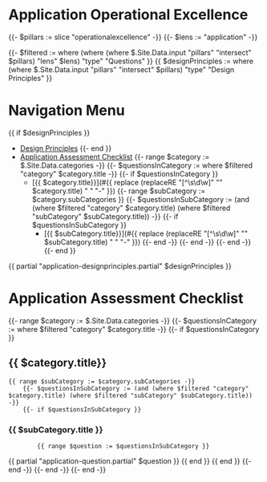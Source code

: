 # Application Operational Excellence

{{- $pillars := slice "operationalexcellence" -}}
{{- $lens := "application" -}}

{{- $filtered := where (where (where $.Site.Data.input "pillars" "intersect" $pillars) "lens" $lens) "type" "Questions" }}
{{ $designPrinciples := where (where $.Site.Data.input "pillars" "intersect" $pillars) "type" "Design Principles" }}

# Navigation Menu
{{ if $designPrinciples }}
- [Design Principles](#design-principles)
{{- end }}
- [Application Assessment Checklist](#Application-Assessment-Checklist)
{{- range $category := $.Site.Data.categories -}}
    {{- $questionsInCategory := where $filtered "category" $category.title -}}
    {{- if $questionsInCategory }}
  - [{{ $category.title}}](#{{ replace (replaceRE "[^\\s\\d\\w]" "" $category.title) " " "-" }})
        {{- range $subCategory := $category.subCategories }}
            {{- $questionsInSubCategory := (and (where $filtered "category" $category.title) (where $filtered "subCategory" $subCategory.title)) -}}
            {{- if $questionsInSubCategory }}
    - [{{ $subCategory.title}}](#{{ replace (replaceRE "[^\\s\\d\\w]" "" $subCategory.title) " " "-" }})
            {{- end -}}
        {{- end -}}
    {{- end -}}
{{- end }}

{{ partial "application-designprinciples.partial" $designPrinciples }}

# Application Assessment Checklist

{{- range $category := $.Site.Data.categories -}}
    {{- $questionsInCategory := where $filtered "category" $category.title -}}
    {{- if $questionsInCategory }}
## {{ $category.title}}
    {{ range $subCategory := $category.subCategories -}}
        {{- $questionsInSubCategory := (and (where $filtered "category" $category.title) (where $filtered "subCategory" $subCategory.title)) -}}
        {{- if $questionsInSubCategory }}
### {{ $subCategory.title }}
            {{ range $question := $questionsInSubCategory }}
{{ partial "application-question.partial" $question }}
            {{ end }}
        {{ end }}
    {{- end -}}
    {{- end -}}
{{- end -}}
